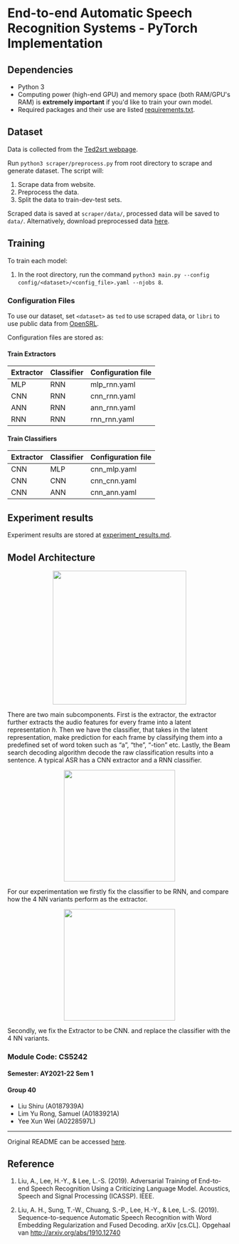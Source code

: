 # End-to-end Automatic Speech Recognition Systems - PyTorch Implementation



## Dependencies

- Python 3
- Computing power (high-end GPU) and memory space (both RAM/GPU's RAM) is **extremely important** if you'd like to train your own model.
- Required packages and their use are listed [requirements.txt](requirements.txt).



## Dataset

Data is collected from the [Ted2srt webpage](https://ted2srt.org "Ted2srt Homepage").

Run `python3 scraper/preprocess.py` from root directory to scrape and generate dataset.
The script will:
1. Scrape data from website.
2. Preprocess the data.
3. Split the data to train-dev-test sets.

Scraped data is saved at `scraper/data/`, processed data will be saved to `data/`. Alternatively, download preprocessed data [here](https://nusu-my.sharepoint.com/:u:/g/personal/e0674581_u_nus_edu/EdCosjueRfVIm2kQK3RKBdYBrtlVWU8hsBzcjG7cb9Uo3w?e=fkWh09).



## Training

To train each model:

1. In the root directory, run the command `python3 main.py --config config/<dataset>/<config_file>.yaml --njobs 8`.

### Configuration Files

To use our dataset, set `<dataset>` as `ted` to use scraped data, or `libri` to use public data from [OpenSRL](https://www.openslr.org/12/).

Configuration files are stored as:

#### Train Extractors

| Extractor | Classifier | Configuration file |
|-----------|------------|--------------------|
| MLP       | RNN        | mlp_rnn.yaml       |
| CNN       | RNN        | cnn_rnn.yaml       |
| ANN       | RNN        | ann_rnn.yaml       |
| RNN       | RNN        | rnn_rnn.yaml       |

#### Train Classifiers

| Extractor | Classifier | Configuration file |
|-----------|------------|--------------------|
| CNN       | MLP        | cnn_mlp.yaml       |
| CNN       | CNN        | cnn_cnn.yaml       |
| CNN       | ANN        | cnn_ann.yaml       |



## Experiment results

Experiment results are stored at [experiment_results.md](experiment_results.md).



## Model Architecture

<p align="center">
  <img src="assets/model_architecture.png" height="300">
</p>

There are two main subcomponents. First is the extractor, the extractor further extracts the audio features for every frame into a latent representation $h$. Then we have the classifier, that takes in the latent representation, make prediction for each frame by classifying them into a predefined set of word token such as “a”, “the”, “-tion” etc. Lastly, the Beam search decoding algorithm decode the raw classification results into a sentence. A typical ASR has a CNN extractor and a RNN classifier.

<p align="center">
  <img src="assets/extractor.png" height="250">
</p>

For our experimentation we firstly fix the classifier to be RNN, and compare how the 4 NN variants perform as the extractor.

<p align="center">
  <img src="assets/classifier.png" height="250">
</p>

Secondly, we fix the Extractor to be CNN. and replace the classifier with the 4 NN variants.



### Module Code: **CS5242** 

#### Semester: AY2021-22 Sem 1
#### Group 40
- Liu Shiru (A0187939A)
- Lim Yu Rong, Samuel (A0183921A)
- Yee Xun Wei (A0228597L)



---

Original README can be accessed [here](https://github.com/Alexander-H-Liu/End-to-end-ASR-Pytorch/blob/master/README.md).


## Reference

1. Liu, A., Lee, H.-Y., & Lee, L.-S. (2019). Adversarial Training of End-to-end Speech Recognition Using a Criticizing Language Model. Acoustics, Speech and Signal Processing (ICASSP). IEEE.

2. Liu, A. H., Sung, T.-W., Chuang, S.-P., Lee, H.-Y., & Lee, L.-S. (2019). Sequence-to-sequence Automatic Speech Recognition with Word Embedding Regularization and Fused Decoding. arXiv [cs.CL]. Opgehaal van http://arxiv.org/abs/1910.12740
